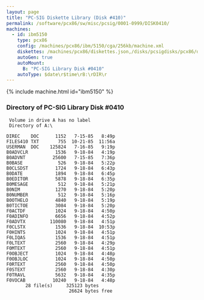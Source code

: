 ```yaml
---
layout: page
title: "PC-SIG Diskette Library (Disk #410)"
permalink: /software/pcx86/sw/misc/pcsig/0001-0999/DISK0410/
machines:
  - id: ibm5150
    type: pcx86
    config: /machines/pcx86/ibm/5150/cga/256kb/machine.xml
    diskettes: /machines/pcx86/diskettes.json,/disks/pcsigdisks/pcx86/diskettes.json
    autoGen: true
    autoMount:
      B: "PC-SIG Library Disk #0410"
    autoType: $date\r$time\rB:\rDIR\r
---
```


{% include machine.html id="ibm5150" %}

### Directory of PC-SIG Library Disk #0410

     Volume in drive A has no label
     Directory of A:\

    DIREC    DOC      1152   7-15-85   8:49p
    FILES410 TXT       755  10-21-85  11:56a
    USERMAN  DOC    125824   7-16-85   9:19p
    B0ADVCLR          1536   9-18-84   4:19p
    B0ADVNT          25600   7-15-85   7:36p
    B0BASE             526   9-18-84   5:22p
    B0CLSDST          1724   9-18-84   6:43p
    B0DATE            1894   9-18-84   6:45p
    B0EDITOR          5878   9-18-84   6:35p
    B0MESAGE           512   9-18-84   5:21p
    B0NIM             1270   9-18-84   5:20p
    B0NUMBER           512   9-18-84   5:16p
    B0OTHELO          4840   9-18-84   5:19p
    B0TICTOE          3084   9-18-84   5:20p
    F0ACTDF           1024   9-18-84   4:50p
    F0ADINFO          6656   9-18-84   4:52p
    F0ADVTX         110080   9-18-84   4:51p
    F0CLSTX           1536   9-18-84  10:53p
    F0HINTS           1024   9-18-84   4:51p
    F0LIQAS           1536   9-18-84   4:51p
    F0LTEXT           2560   9-18-84   4:29p
    F0MTEXT           2560   9-18-84   4:51p
    F0OBJECT          1024   9-18-84   4:48p
    F0OBJLOC          1024   9-18-84   4:50p
    F0RTEXT           2560   9-18-84   4:50p
    F0STEXT           2560   9-18-84   4:30p
    F0TRAVL           5632   9-18-84   4:35p
    F0VOCAB          10240   9-18-84   4:48p
           28 file(s)     325123 bytes
                           26624 bytes free
